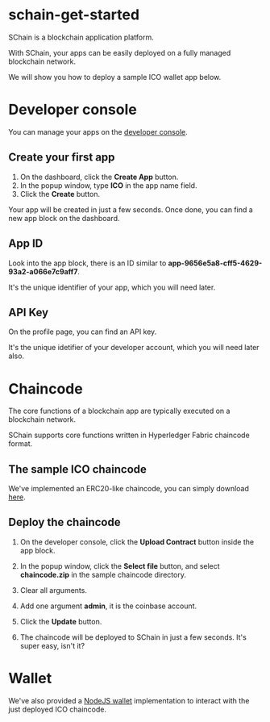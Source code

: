 # schain-get-started

SChain is a blockchain application platform.

With SChain, your apps can be easily deployed on a fully managed blockchain network.

We will show you how to deploy a sample ICO wallet app below.

# Developer console

You can manage your apps on the [developer console](http://ec2-13-231-26-144.ap-northeast-1.compute.amazonaws.com/).

## Create your first app

1. On the dashboard, click the **Create App** button.
2. In the popup window, type **ICO** in the app name field.
3. Click the **Create** button.

Your app will be created in just a few seconds. Once done, you can find a new app block on the dashboard.

## App ID

Look into the app block, there is an ID similar to **app-9656e5a8-cff5-4629-93a2-a066e7c9aff7**.

It's the unique identifier of your app, which you will need later.

## API Key

On the profile page, you can find an API key.

It's the unique idetifier of your developer account, which you will need later also.

# Chaincode

The core functions of a blockchain app are typically executed on a blockchain network.

SChain supports core functions written in Hyperledger Fabric chaincode format.

## The sample ICO chaincode

We've implemented an ERC20-like chaincode, you can simply download [here](https://github.com/issbgkh/schain-ico).

## Deploy the chaincode

1. On the developer console, click the **Upload Contract** button inside the app block.

2. In the popup window, click the **Select file** button, and select **chaincode.zip** in the sample chaincode directory.

3. Clear all arguments.

4. Add one argument **admin**, it is the coinbase account.

5. Click the **Update** button.

6. The chaincode will be deployed to SChain in just a few seconds. It's super easy, isn't it?

# Wallet

We've also provided a [NodeJS wallet](https://github.com/issbgkh/schain-wallet) implementation to interact with the just deployed ICO chaincode.
